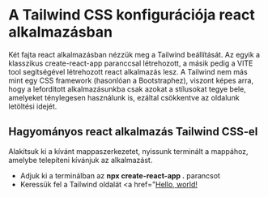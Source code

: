 # A Tailwind CSS konfigurációja react alkalmazásban

Két fajta react alkalmazásban nézzük meg a Tailwind beállítását. Az egyik a klasszikus create-react-app paranccsal létrehozott, a másik pedig a VITE tool segítségével létrehozott react alkalmazás lesz. A Tailwind nem más mint egy CSS framework (hasonlóan a Bootstraphez), viszont képes arra, hogy a lefordított alkalmazásunkba csak azokat a stílusokat tegye bele, amelyeket ténylegesen használunk is, ezáltal csökkentve az oldalunk letöltési idejét.

## Hagyományos react alkalmazás Tailwind CSS-el

Alakítsuk ki a kívánt mappaszerkezetet, nyissunk terminált a mappához, amelybe telepíteni kívánjuk az alkalmazást.
 - Adjuk ki a terminálban az **npx create-react-app .** parancsot
 - Keressük fel a Tailwind oldalát <a href="<a href="http://tailwindcss.com/" target="_blank">Hello, world!</a>


